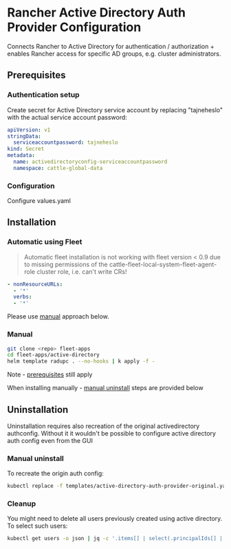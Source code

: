 # Rancher Active Directory Auth Provider Configuration

Connects Rancher to Active Directory for authentication / authorization + enables Rancher access for specific AD groups, e.g. cluster administrators.

## Prerequisites

### Authentication setup

Create secret for Active Directory service account by replacing "tajneheslo" with the actual service account password:

```yaml
apiVersion: v1
stringData:
  serviceaccountpassword: tajneheslo
kind: Secret
metadata:
  name: activedirectoryconfig-serviceaccountpassword
  namespace: cattle-global-data
```

### Configuration

Configure values.yaml

## Installation

### Automatic using Fleet

> Automatic fleet installation is not working with fleet version < 0.9 due to missing permissions of the cattle-fleet-local-system-fleet-agent-role cluster role, i.e. can't write CRs!

```yaml
- nonResourceURLs:
  - '*'
  verbs:
  - '*'
```

Please use [manual](#manual) approach below.

### Manual

```bash
git clone <repo> fleet-apps
cd fleet-apps/active-directory
helm template radupc . --no-hooks | k apply -f -
```

Note - [prerequisites](#prerequisites) still apply

When installing manually - [manual uninstall](#manual-uninstall) steps are provided below

## Uninstallation

Uninstallation requires also recreation of the original activedirectory authconfig. Without it it wouldn't be possible to configure active directory auth config even from the GUI

### Manual uninstall

To recreate the origin auth config:

```bash
kubectl replace -f templates/active-directory-auth-provider-original.yaml
```

### Cleanup

You might need to delete all users previously created using active directory. To select such users:

```bash
kubectl get users -o json | jq -c '.items[] | select(.principalIds[] | startswith("activedirectory")) | [.metadata.name, .displayName]'
```
